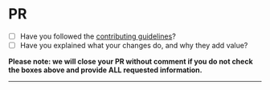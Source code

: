 # PR

- [ ] Have you followed the [contributing guidelines](https://github.com/worksuiteio/worksuite/blob/master/.github/CONTRIBUTING.md)?
- [ ] Have you explained what your changes do, and why they add value?

**Please note: we will close your PR without comment if you do not check the boxes above and provide ALL requested information.**

---
